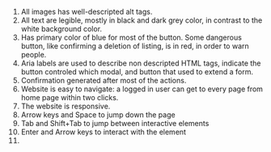 1. All images has well-descripted alt tags.
2. All text are legible, mostly in black and dark grey color, in contrast to the white background color.
3. Has primary color of blue for most of the button. Some dangerous button, like confirming a deletion of listing, is in red, in order to warn people.
4. Aria labels are used to describe non descripted HTML tags, indicate the button controled which modal, and button that used to extend a form.
5. Confirmation generated after most of the actions.
6. Website is easy to navigate: a logged in user can get to every page from home page within two clicks.
7. The website is responsive.
8. Arrow keys and Space to jump down the page
9. Tab and Shift+Tab to jump between interactive elements
10. Enter and Arrow keys to interact with the element
11. 